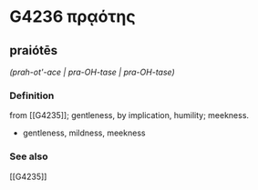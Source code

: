 # G4236 πρᾳότης

## praiótēs

_(prah-ot'-ace | pra-OH-tase | pra-OH-tase)_

### Definition

from [[G4235]]; gentleness, by implication, humility; meekness.

- gentleness, mildness, meekness

### See also

[[G4235]]

